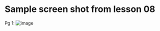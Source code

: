 # Sample screen shot from lesson 08

Pg 1:
![image](https://github.com/bbauska/essential-css-libraries-for-web-designers-2020/assets/41387907/c6ca595d-c3e4-484e-9ce1-1d7be371581b)

